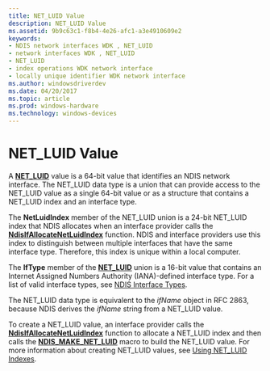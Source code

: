```yaml
---
title: NET_LUID Value
description: NET_LUID Value
ms.assetid: 9b9c63c1-f8b4-4e26-afc1-a3e4910609e2
keywords:
- NDIS network interfaces WDK , NET_LUID
- network interfaces WDK , NET_LUID
- NET_LUID
- index operations WDK network interface
- locally unique identifier WDK network interface
ms.author: windowsdriverdev
ms.date: 04/20/2017
ms.topic: article
ms.prod: windows-hardware
ms.technology: windows-devices
---
```


# NET\_LUID Value





A [**NET\_LUID**](https://msdn.microsoft.com/library/windows/hardware/ff568747) value is a 64-bit value that identifies an NDIS network interface. The NET\_LUID data type is a union that can provide access to the NET\_LUID value as a single 64-bit value or as a structure that contains a NET\_LUID index and an interface type.

The **NetLuidIndex** member of the NET\_LUID union is a 24-bit NET\_LUID index that NDIS allocates when an interface provider calls the [**NdisIfAllocateNetLuidIndex**](https://msdn.microsoft.com/library/windows/hardware/ff562695) function. NDIS and interface providers use this index to distinguish between multiple interfaces that have the same interface type. Therefore, this index is unique within a local computer.

The **IfType** member of the [**NET\_LUID**](https://msdn.microsoft.com/library/windows/hardware/ff568747) union is a 16-bit value that contains an Internet Assigned Numbers Authority (IANA)-defined interface type. For a list of valid interface types, see [NDIS Interface Types](https://msdn.microsoft.com/library/windows/hardware/ff565767).

The NET\_LUID data type is equivalent to the *ifName* object in RFC 2863, because NDIS derives the *ifName* string from a NET\_LUID value.

To create a NET\_LUID value, an interface provider calls the [**NdisIfAllocateNetLuidIndex**](https://msdn.microsoft.com/library/windows/hardware/ff562695) function to allocate a NET\_LUID index and then calls the [**NDIS\_MAKE\_NET\_LUID**](https://msdn.microsoft.com/library/windows/hardware/ff565890) macro to build the NET\_LUID value. For more information about creating NET\_LUID values, see [Using NET\_LUID Indexes](using-a-net-luid-index.md).

 

 





